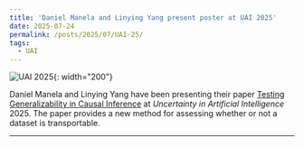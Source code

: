 ```yaml
---
title: 'Daniel Manela and Linying Yang present poster at UAI 2025'
date: 2025-07-24
permalink: /posts/2025/07/UAI-25/
tags:
  - UAI
---
```


![UAI 2025]({{site.baseurl}}/images/UAI25.png){: width="200"}

Daniel Manela and Linying Yang have been presenting their paper [Testing 
Generalizability in Causal Inference](https://raw.githubusercontent.com/mlresearch/v286/main/assets/vassimon-manela25a/vassimon-manela25a.pdf) at
_Uncertainty in Artificial Intelligence_ 2025.  The paper provides a new method
for assessing whether or not a dataset is transportable.

------
